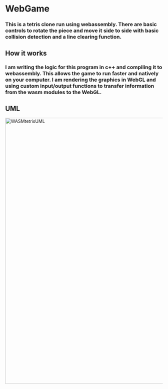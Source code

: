 # WebGame

### This is a tetris clone run using webassembly. There are basic controls to rotate the piece and move it side to side with basic collision detection and a line clearing function.

## How it works

### I am writing the logic for this program in c++ and compiling it to webassembly. This allows the game to run faster and natively on your computer. I am rendering the graphics in WebGL and using custom input/output functions to transfer information from the wasm modules to the WebGL.


## UML

<img width="850" alt="WASMtetrisUML" src="https://github.com/Sphynxcat48/Wasmtetris/assets/123120505/fc449fce-0ef3-4146-8aba-07e55fc8e12c">

